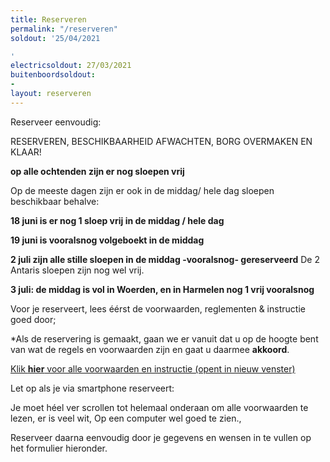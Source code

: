 ```yaml
---
title: Reserveren
permalink: "/reserveren"
soldout: '25/04/2021

'
electricsoldout: 27/03/2021
buitenboordsoldout:
- 
layout: reserveren
---
```



Reserveer eenvoudig:

RESERVEREN, BESCHIKBAARHEID AFWACHTEN, BORG OVERMAKEN EN KLAAR! 

**op alle ochtenden zijn er nog sloepen vrij**

Op de meeste dagen zijn er ook in de middag/ hele dag sloepen beschikbaar behalve:

**18 juni is er nog 1 sloep vrij in de middag / hele dag** 

**19 juni is vooralsnog volgeboekt in de middag**

**2 juli zijn alle stille sloepen in de middag -vooralsnog- gereserveerd**
De 2 Antaris sloepen zijn nog wel vrij.

**3 juli: de middag is vol in Woerden, en in Harmelen nog 1 vrij vooralsnog**


Voor je reserveert, lees éérst de voorwaarden, reglementen & instructie goed door;

*Als de reservering is gemaakt, gaan we er vanuit dat u op de hoogte bent van wat de regels en voorwaarden zijn en gaat u daarmee  **akkoord**.

[Klik **hier** voor alle voorwaarden en instructie (opent in nieuw venster)](http://descheepsjongens.nl/voorwaarden)

Let op als je via smartphone reserveert: 

Je moet héel ver scrollen tot helemaal onderaan om alle voorwaarden te lezen, er is veel wit, Op een computer wel goed te zien., 

Reserveer daarna eenvoudig door je gegevens en wensen in te vullen op het formulier hieronder.
